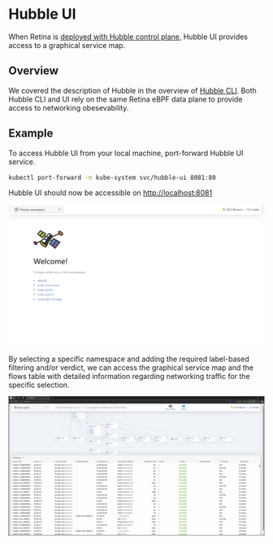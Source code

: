 # Hubble UI

When Retina is [deployed with Hubble control plane](../02-Installation/01-Setup.md#hubble-control-plane), Hubble UI provides access to a graphical service map.

## Overview

We covered the description of Hubble in the overview of [Hubble CLI](./01-hubble-cli.md). Both Hubble CLI and UI rely on the same Retina eBPF data plane to provide access to networking obesevability.

## Example

To access Hubble UI from your local machine, port-forward Hubble UI service.

```sh
kubectl port-forward -n kube-system svc/hubble-ui 8081:80
```

Hubble UI should now be accessible on [http://localhost:8081](http://localhost:8081)

![Hubble UI home](./img/hubble-ui-home.png "Hubble UI home")

By selecting a specific namespace and adding the required label-based filtering and/or verdict, we can access the graphical service map and the flows table with detailed information regarding networking traffic for the specific selection.

![Hubble UI service map](./img/hubble-ui-service-map.png "Hubble UI service map")
